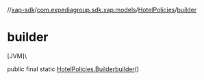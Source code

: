 //[xap-sdk](../../../index.md)/[com.expediagroup.sdk.xap.models](../index.md)/[HotelPolicies](index.md)/[builder](builder.md)

# builder

[JVM]\

public final static [HotelPolicies.Builder](-builder/index.md)[builder](builder.md)()
